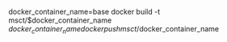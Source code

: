docker_container_name=base
docker build -t msct/$docker_container_name $docker_container_name
docker push msct/$docker_container_name